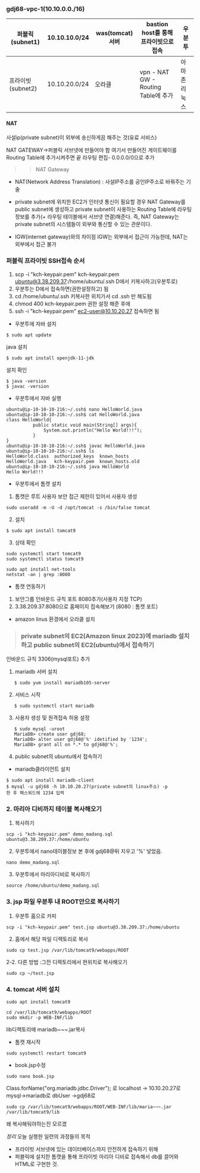 ### gdj68-vpc-1(10.10.0.0./16)

퍼블릭(subnet1) | 10.10.10.0/24 | was(tomcat) 서버  | bastion host를 통해 프라이빗으로 접속 | 우분투 
---|---|---|---|---
프라이빗(subnet2) | 10.10.20.0/24 | 오라클 | vpn - NAT GW - Routing Table에 추가 | 아마존 리눅스

#### NAT
사설ip(private subnet)이 외부에 송신하게끔 해주는 것(유료 서비스)

NAT GATEWAY->퍼블릭 서브넷에 만들어야 함 
여기서 만들어진 게이트웨이를 Routing Table에 추가시켜주면 끝
라우팅 편집- 0.0.0.0/0으로 추가

>>NAT Gateway 
- NAT(Network Address Translation) : 사설IP주소를 공인IP주소로 바꿔주는 기술

- private subnet에 위치한 EC2가 인터넷 통신이 필요할 경우 NAT Gateway를 public subnet에 생성하고 private subnet이 사용하는 Routing Table에 라우팅 정보를 추가(+ 라우팅 테이블에서 서브넷 연결)해준다. 즉, NAT Gateway는 private subnet의 시스템들이 외부와 통신할 수 있는 관문이다.

* IGW(internet gateway)와의 차이점
IGW는 외부에서 접근이 가능한데, NAT는 외부에서 접근 불가

### 퍼블릭 프라이빗 SSH접속 순서
1. scp -i "kch-keypair.pem" kch-keypair.pem ubuntu@3.38.209.37:/home/ubuntu/.ssh   D에서 키복사하고(우분투로)
2. 우분투는 D에서 접속하면(권한설정하고) 됨
3. cd /home/ubuntu/.ssh  키복사한 위치가서
cd .ssh 만 해도됨
4. chmod 400 kch-keypair.pem  권한 설정 해준 후에
5. ssh -i "kch-keypair.pem" ec2-user@10.10.20.27 접속하면 됨

* 우분투에 자바 설치
```
$ sudo apt update
```
java 설치
```
$ sudo apt install openjdk-11-jdk
```

설치 확인
```
$ java -version
$ javac -version
```

* 우분투에서 자바 실행
```
ubuntu@ip-10-10-10-216:~/.ssh$ nano HelloWorld.java
ubuntu@ip-10-10-10-216:~/.ssh$ cat HelloWorld.java
class HelloWorld{
          public static void main(String[] args){
              System.out.println("Hello World!!!");
          }
}
ubuntu@ip-10-10-10-216:~/.ssh$ javac HelloWorld.java
ubuntu@ip-10-10-10-216:~/.ssh$ ls
HelloWorld.class  authorized_keys  known_hosts
HelloWorld.java   kch-keypair.pem  known_hosts.old
ubuntu@ip-10-10-10-216:~/.ssh$ java HelloWorld
Hello World!!!
```

* 우분투에서 톰캣 설치
1. 톰캣은 루트 사용자 보안 접근 제한이 있어서 사용자 생성
```
sudo useradd -m -U -d /opt/tomcat -s /bin/false tomcat
```
2. 설치
```
$ sudo apt install tomcat9
```
3. 상태 확인
```
sudo systemctl start tomcat9
sudo systemctl status tomcat9
```
```
sudo apt install net-tools
netstat -an | grep :8080
```

* 톰캣 연동하기

1. 보안그룹 인바운드 규칙 포트 8080추가(사용자 지정 TCP)
2. 3.38.209.37:8080으로 홈페이지 접속해보기
(8080 : 톰캣 포트)

* amazon linus 환경에서 오라클 설치


>### private subnet의 EC2(Amazon linux 2023)에 mariadb 설치하고 public subnet의 EC2(ubuntu)에서 접속하기
인바운드 규칙 3306(mysql포트) 추가

1. mariadb 서버 설치 
```
   $ sudo yum install mariadb105-server 
```
2. 서비스 시작 
```
   $ sudo systemctl start mariadb
```
3. 사용자 생성 및 원격접속 허용 설정
```
   $ sudo mysql -uroot
   MariaDB> create user gdj68;
   MariaDB> alter user gdj68@'%' idetified by '1234';
   MariaDB> grant all on *.* to gdj68@'%';
```
4. public subnet의 ubuntu에서 접속하기 
  - mariadb클라이언트 설치
  ```
  $ sudo apt install mariadb-client
  $ mysql -u gdj68 -h 10.10.20.27(private subnet의 linux주소) -p
  한 후 패스워드에 1234 입력
   ```

### 2. 마리아 디비까지 테이블 복사해오기

1. 복사하기 
```
scp -i "kch-keypair.pem" demo_madang.sql ubuntu@3.38.209.37:/home/ubuntu
```
2. 우분투에서 nano테이블정보 본 후에 gdj68@뒤 지우고 '%' 넣었음.
```
nano demo_madang.sql
```
3. 우분투에서 마리아디비로 복사하기 
```
source /home/ubuntu/demo_madang.sql
```

### 3. jsp 파일 우분투 내 ROOT안으로 복사하기
1. 우분투 홈으로 카피
```
scp -i "kch-keypair.pem" test.jsp ubuntu@3.38.209.37:/home/ubuntu
```
2. 홈에서 해당 파일 디렉토리로 복사
```
sudo cp test.jsp /var/lib/tomcat9/webapps/ROOT
```
2-2. 다른 방법 :그전 디렉토리에서 현위치로 복사해오기
```
sudo cp ~/test.jsp 
```



### 4. tomcat 서버 설치
```
sudo apt install tomcat9

cd /var/lib/tomcat9/webapps/ROOT
sudo mkdir -p WEB-INF/lib
```

lib디렉토리에 mariadb~~~.jar복사

* 톰캣 재시작
```
sudo systemctl restart tomcat9
```
* book.jsp수정
```
sudo nano book.jsp
```
Class.forName("org.mariadb.jdbc.Driver");
로
localhost -> 10.10.20.27로 mysql->mariadb로
dbUser ->gdj68로

```
sudo cp /var/lib/tomcat9/webapps/ROOT/WEB-INF/lib/maria~~~.jar /var/lib/tomcat9/lib
```
왜 복사해둬야하는진 모르겠


*정리* 오늘 실행한 일련의 과정들의 목적
* 프라이빗 서브넷에 있는 데이터베이스까지 안전하게 접속하기 위해
* 퍼블릭에 설치한 톰캣을 통해 프라이빗 마리아 디비로 접속해서 db를 끌어와 HTML로 구현한 것. 